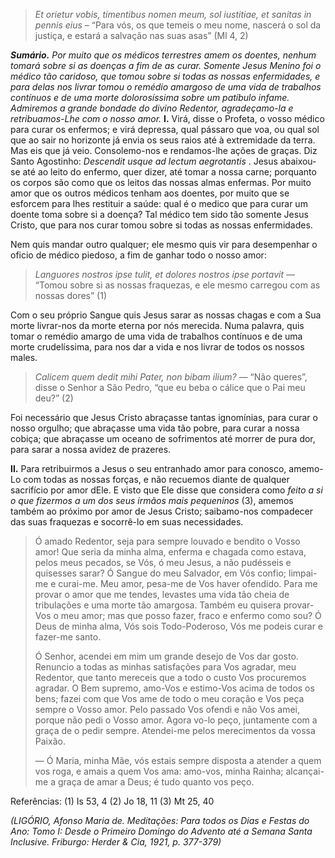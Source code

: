 > *Et orietur vobis, timentibus nomen meum, sol iustitiae, et sanitas in pennis eius* – “Para vós, os que temeis o meu nome, nascerá o sol da justiça, e estará a salvação nas suas asas” (Ml 4, 2)

***Sumário.** Por muito que os médicos terrestres amem os doentes, nenhum tomará sobre si as doenças a fim de as curar. Somente Jesus Menino foi o médico tão caridoso, que tomou sobre si todas as nossas enfermidades, e para delas nos livrar tomou o remédio amargoso de uma vida de trabalhos contínuos e de uma morte dolorosíssima sobre um patíbulo infame. Admiremos a grande bondade do divino Redentor, agradeçamo-la e retribuamos-Lhe com o nosso amor.* **I.** Virá, disse o Profeta, o vosso médico para curar os enfermos; e virá depressa, qual pássaro que voa, ou qual sol que ao sair no horizonte já envia os seus raios até à extremidade da terra. Mas eis que já veio. Consolemo-nos e rendamos-lhe ações de graças. Diz Santo Agostinho: *Descendit usque ad lectum aegrotantis* . Jesus abaixou-se até ao leito do enfermo, quer dizer, até tomar a nossa carne; porquanto os corpos são como que os leitos das nossas almas enfermas. Por muito amor que os outros médicos tenham aos doentes, por muito que se esforcem para lhes restituir a saúde: qual é o medico que para curar um doente toma sobre si a doença? Tal médico tem sido tão somente Jesus Cristo, que para nos curar tomou sobre si todas as nossas enfermidades.

Nem quis mandar outro qualquer; ele mesmo quis vir para desempenhar o oficio de médico piedoso, a fim de ganhar todo o nosso amor:

> *Languores nostros ipse tulit, et dolores nostros ipse portavit* — “Tomou sobre si as nossas fraquezas, e ele mesmo carregou com as nossas dores” (1)

Com o seu próprio Sangue quis Jesus sarar as nossas chagas e com a Sua morte livrar-nos da morte eterna por nós merecida. Numa palavra, quis tomar o remédio amargo de uma vida de trabalhos contínuos e de uma morte crudelíssima, para nos dar a vida e nos livrar de todos os nossos males.

> *Calicem quem dedit mihi Pater, non bibam ilium?* — “Não queres”, disse o Senhor a São Pedro, “que eu beba o cálice que o Pai meu deu?” (2)

Foi necessário que Jesus Cristo abraçasse tantas ignomínias, para curar o nosso orgulho; que abraçasse uma vida tão pobre, para curar a nossa cobiça; que abraçasse um oceano de sofrimentos até morrer de pura dor, para sarar a nossa avidez de prazeres.

**II.** Para retribuirmos a Jesus o seu entranhado amor para conosco, amemo-Lo com todas as nossas forças, e não recuemos diante de qualquer sacrifício por amor dEle. E visto que Ele disse que considera como *feito a si o que fizermos a um dos seus irmãos mais pequeninos* (3), amemos também ao próximo por amor de Jesus Cristo; saibamo-nos compadecer das suas fraquezas e socorrê-lo em suas necessidades.

> Ó amado Redentor, seja para sempre louvado e bendito o Vosso amor! Que seria da minha alma, enferma e chagada como estava, pelos meus pecados, se Vós, ó meu Jesus, a não pudésseis e quisesses sarar? Ó Sangue do meu Salvador, em Vós confio; limpai-me e curai-me. Meu amor, pesa-me de Vos haver ofendido. Para me provar o amor que me tendes, levastes uma vida tão cheia de tribulações e uma morte tão amargosa. Também eu quisera provar-Vos o meu amor; mas que posso fazer, fraco e enfermo como sou? Ó Deus de minha alma, Vós sois Todo-Poderoso, Vós me podeis curar e fazer-me santo.
>
> Ó Senhor, acendei em mim um grande desejo de Vos dar gosto. Renuncio a todas as minhas satisfações para Vos agradar, meu Redentor, que tanto mereceis que a todo o custo Vos procuremos agradar. O Bem supremo, amo-Vos e estimo-Vos acima de todos os bens; fazei com que Vos ame de todo o meu coração e Vos peça sempre o Vosso amor. Pelo passado Vos ofendi e não Vos amei, porque não pedi o Vosso amor. Agora vo-lo peço, juntamente com a graça de o pedir sempre. Atendei-me pelos merecimentos da vossa Paixão.
>
> — Ó Maria, minha Mãe, vós estais sempre disposta a atender a quem vos roga, e amais a quem Vos ama: amo-vos, minha Rainha; alcançai-me a graça de amar a Deus; é tudo quanto vos peço.

Referências: (1) Is 53, 4 (2) Jo 18, 11 (3) Mt 25, 40

*(LIGÓRIO, Afonso Maria de. Meditações: Para todos os Dias e Festas do Ano: Tomo I: Desde o Primeiro Domingo do Advento até a Semana Santa Inclusive. Friburgo: Herder & Cia, 1921, p. 377-379)*
